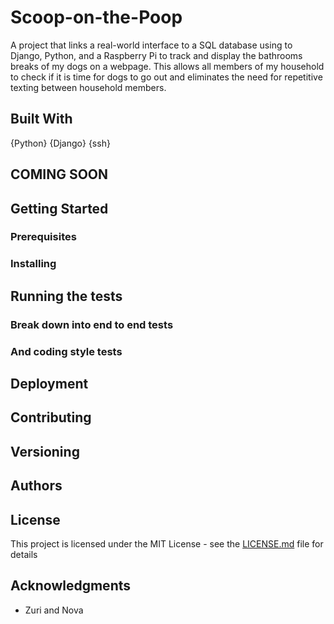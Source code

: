 # Scoop-on-the-Poop
A project that links a real-world interface to a SQL database using to Django, Python, and a Raspberry Pi to track and display the bathrooms breaks of my dogs on a webpage. This allows all members of my household to check if it is time for dogs to go out and eliminates the need for repetitive texting between household members.

## Built With
{Python}
{Django}
{ssh}


## COMING SOON

## Getting Started


### Prerequisites


### Installing


## Running the tests


### Break down into end to end tests


### And coding style tests


## Deployment


## Contributing


## Versioning



## Authors


## License

This project is licensed under the MIT License - see the [LICENSE.md](LICENSE.md) file for details

## Acknowledgments

* Zuri and Nova

